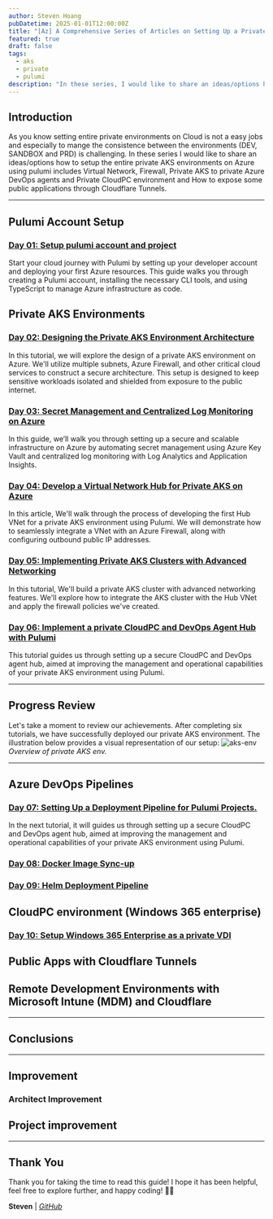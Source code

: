 ```yaml
---
author: Steven Hoang
pubDatetime: 2025-01-01T12:00:00Z
title: "[Az] A Comprehensive Series of Articles on Setting Up a Private AKS Environment on Azure with Pulumi"
featured: true
draft: false
tags:
  - aks
  - private
  - pulumi
description: "In these series, I would like to share an ideas/options how to setup the entire private AKS environments on Azure using pulumi includes Virtual Network, Firewall, Private AKS to private Azure DevOps agents and Private CloudPC environment and How to expose some public applications through Cloudflare Tunnels."
---
```


## Introduction

As you know setting entire private environments on Cloud is not a easy jobs and especially to mange the consistence between the environments (DEV, SANDBOX and PRD) is challenging.
In these series I would like to share an ideas/options how to setup the entire private AKS environments on Azure using pulumi includes Virtual Network, Firewall, Private AKS to private Azure DevOps agents
and Private CloudPC environment and How to expose some public applications through Cloudflare Tunnels.

---

## Pulumi Account Setup

### [Day 01: Setup pulumi account and project](/posts/az-01-pulumi-setup-developer-account)

Start your cloud journey with Pulumi by setting up your developer account and deploying your first Azure resources.
This guide walks you through creating a Pulumi account, installing the necessary CLI tools, and using TypeScript to manage Azure infrastructure as code.

## Private AKS Environments

### [Day 02: Designing the Private AKS Environment Architecture](/posts/az-02-pulumi-private-ask-env-architecture)

In this tutorial, we will explore the design of a private AKS environment on Azure. We'll utilize multiple subnets, Azure Firewall, and other critical cloud services to construct a secure architecture.
This setup is designed to keep sensitive workloads isolated and shielded from exposure to the public internet.

### [Day 03: Secret Management and Centralized Log Monitoring on Azure](/posts/az-03-pulumi-private-ask-credential-log-management)

In this guide, we’ll walk you through setting up a secure and scalable infrastructure on Azure by automating secret management using Azure Key Vault and centralized log monitoring with Log Analytics and Application Insights.

### [Day 04: Develop a Virtual Network Hub for Private AKS on Azure](/posts/az-04-pulumi-private-aks-hub-vnet-development)

In this article, We'll walk through the process of developing the first Hub VNet for a private AKS environment using Pulumi.
We will demonstrate how to seamlessly integrate a VNet with an Azure Firewall, along with configuring outbound public IP addresses.

### [Day 05: Implementing Private AKS Clusters with Advanced Networking](/posts/az-05-pulumi-private-aks-cluster-env)

In this tutorial, We'll build a private AKS cluster with advanced networking features.
We'll explore how to integrate the AKS cluster with the Hub VNet and apply the firewall policies we've created.

### [Day 06: Implement a private CloudPC and DevOps Agent Hub with Pulumi](/posts/az-06-pulumi-private-aks-cloudpc-hub)

This tutorial guides us through setting up a secure CloudPC and DevOps agent hub, aimed at improving the management and operational capabilities of your private AKS environment using Pulumi.

---

## Progress Review

Let's take a moment to review our achievements. After completing six tutorials, we have successfully deployed our private AKS environment.
The illustration below provides a visual representation of our setup:
![aks-env](/assets/az-02-pulumi-private-ask-env-architecture/private-aks.png)
_Overview of private AKS env._

---

## Azure DevOps Pipelines

### [Day 07: Setting Up a Deployment Pipeline for Pulumi Projects.](/posts/az-07-pulumi-setup-deploy-cicd-pipeline)

In the next tutorial, it will guides us through setting up a secure CloudPC and DevOps agent hub, aimed at improving the management and operational capabilities of your private AKS environment using Pulumi.

### [Day 08: Docker Image Sync-up](/posts/az-06-pulumi-private-aks-cloudpc-hub)

### [Day 09: Helm Deployment Pipeline](/posts/az-06-pulumi-private-aks-cloudpc-hub)

## CloudPC environment (Windows 365 enterprise)

### [Day 10: Setup Windows 365 Enterprise as a private VDI](/posts/az-06-pulumi-private-aks-cloudpc-hub)

## Public Apps with Cloudflare Tunnels

## Remote Development Environments with Microsoft Intune (MDM) and Cloudflare

---

## Conclusions

---

## Improvement

### Architect Improvement

## Project improvement

---

## Thank You

Thank you for taking the time to read this guide! I hope it has been helpful, feel free to explore further, and happy coding! 🌟✨

**Steven** | _[GitHub](https://github.com/baoduy)_

